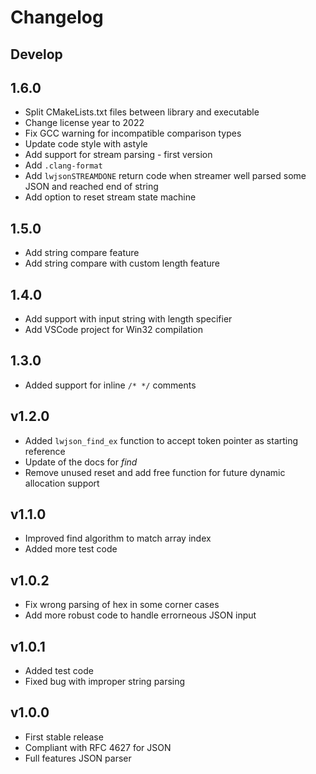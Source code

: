 # Changelog

## Develop

## 1.6.0

- Split CMakeLists.txt files between library and executable
- Change license year to 2022
- Fix GCC warning for incompatible comparison types
- Update code style with astyle
- Add support for stream parsing - first version
- Add `.clang-format`
- Add `lwjsonSTREAMDONE` return code when streamer well parsed some JSON and reached end of string
- Add option to reset stream state machine

## 1.5.0

- Add string compare feature
- Add string compare with custom length feature

## 1.4.0

- Add support with input string with length specifier
- Add VSCode project for Win32 compilation

## 1.3.0

- Added support for inline `/* */` comments

## v1.2.0

- Added `lwjson_find_ex` function to accept token pointer as starting reference
- Update of the docs for *find*
- Remove unused reset and add free function for future dynamic allocation support

## v1.1.0

- Improved find algorithm to match array index
- Added more test code

## v1.0.2

- Fix wrong parsing of hex in some corner cases
- Add more robust code to handle errorneous JSON input

## v1.0.1

- Added test code
- Fixed bug with improper string parsing

## v1.0.0

- First stable release
- Compliant with RFC 4627 for JSON
- Full features JSON parser
